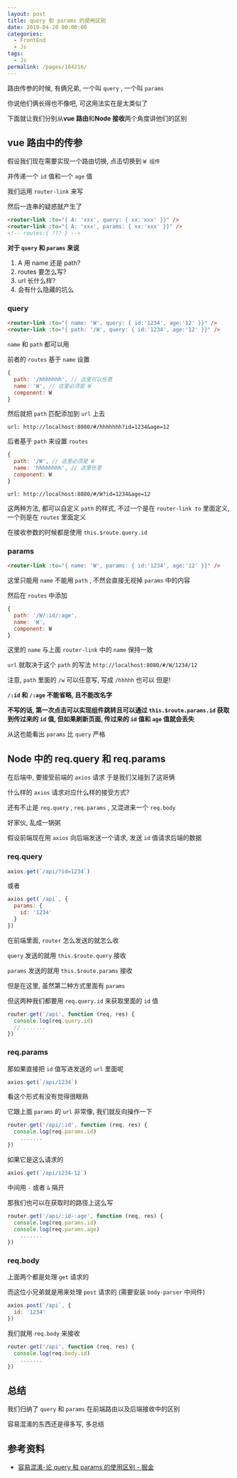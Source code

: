 ```yaml
---
layout: post
title: query 和 params 的使用区别
date: 2019-04-20 00:00:00
categories: 
  - FrontEnd
  - Js
tags: 
  - Js
permalink: /pages/164216/
---
```


路由传参的时候, 有俩兄弟, 一个叫 `query` , 一个叫 `params`

你说他们俩长得也不像吧, 可这用法实在是太类似了

下面就让我们分别从**vue 路由**和**Node 接收**两个角度讲他们的区别

<!-- more -->

## vue 路由中的传参

假设我们现在需要实现一个路由切换, 点击切换到 `W 组件`

并传递一个 `id` 值和一个 `age` 值

我们运用 `router-link` 来写

然后一连串的疑惑就产生了

```html
<router-link :to="{ A: 'xxx', query: { xx:'xxx' }}" />
<router-link :to="{ A: 'xxx', params: { xx:'xxx' }}" />
<!-- routes:{ ??? } -->
```

**对于 `query` 和 `params` 来说**

1. A 用 name 还是 path?
2. routes 要怎么写?
3. url 长什么样?
4. 会有什么隐藏的坑么

### query

```html
<router-link :to="{ name: 'W', query: { id:'1234', age:'12' }}" />
<router-link :to="{ path: '/W', query: { id:'1234', age:'12' }}" />
```

`name` 和 `path` 都可以用

前者的 `routes` 基于 `name` 设置

```js
{
  path: '/hhhhhhh', // 这里可以任意
  name: 'W', // 这里必须是 W
  component: W
}
```

然后就把 `path` 匹配添加到 `url` 上去

`url: http://localhost:8080/#/hhhhhhh?id=1234&age=12`

后者基于 `path` 来设置 `routes`

```js
{
  path: '/W', // 这里必须是 W
  name: 'hhhhhhhh', // 这里任意
  component: W
}
```

`url: http://localhost:8080/#/W?id=1234&age=12`

这两种方法, 都可以自定义 `path` 的样式, 不过一个是在 `router-link to` 里面定义, 一个则是在 `routes` 里面定义

在接收参数的时候都是使用 `this.$route.query.id`

### params

```html
<router-link :to="{ name: 'W', params: { id:'1234', age:'12' }}" />
```

这里只能用 `name` 不能用 `path` , 不然会直接无视掉 `params` 中的内容

然后在 `routes` 中添加

```js
{
  path: '/W/:id/:age',
  name: 'W',
  component: W
}
```

这里的 `name` 与上面 `router-link` 中的 `name` 保持一致

`url` 就取决于这个 `path` 的写法 `http://localhost:8080/#/W/1234/12`

注意, `path` 里面的 `/w` 可以任意写, 写成 `/hhhhh` 也可以 但是!

**`/:id` 和 `/:age` 不能省略, 且不能改名字**

**不写的话, 第一次点击可以实现组件跳转且可以通过 `this.$route.params.id` 获取到传过来的 `id` 值, 但如果刷新页面, 传过来的 `id` 值和 `age` 值就会丢失**

从这也能看出 `params` 比 `query` 严格

## Node 中的 req.query 和 req.params

在后端中, 要接受前端的 `axios` 请求 于是我们又碰到了这哥俩

什么样的 `axios` 请求对应什么样的接受方式?

还有不止是 `req.query` , `req.params` , 又混进来一个 `req.body`

好家伙, 乱成一锅粥

假设前端现在用 `axios` 向后端发送一个请求, 发送 `id` 值请求后端的数据

### req.query

```js
axios.get(`/api/?id=1234`)
```

或者

```js
axios.get(`/api`, {
  params: {
    id: '1234'
  }
})
```

在前端里面, `router` 怎么发送的就怎么收

`query` 发送的就用 `this.$route.query` 接收

`params` 发送的就用 `this.$route.params` 接收

但是在这里, 虽然第二种方式里面有 `params`

但这两种我们都要用 `req.query.id` 来获取里面的 `id` 值

```js
router.get('/api', function (req, res) {
  console.log(req.query.id)
  // .......
})
```

### req.params

那如果直接把 `id` 值写进发送的 `url` 里面呢

```js
axios.get(`/api/1234`)
```

看这个形式有没有觉得很眼熟

它跟上面 `params` 的 `url` 非常像, 我们就反向操作一下

```js
router.get('/api/:id', function (req, res) {
  console.log(req.params.id)
    .......
})
```

如果它是这么请求的

```js
axios.get(`/api/1234-12`)
```

中间用 `-` 或者 `&` 隔开

那我们也可以在获取时的路径上这么写

```js
router.get('/api/:id-:age', function (req, res) {
  console.log(req.params.id)
  console.log(req.params.age)
    .......
})
```

### req.body

上面两个都是处理 `get` 请求的

而这位小兄弟就是用来处理 `post` 请求的 (需要安装 `body-parser` 中间件)

```js
axios.post(`/api`, {
  id: '1234'
})
```

我们就用 `req.body` 来接收

```js
router.get('/api', function (req, res) {
  console.log(req.body.id)
    .......
})
```

## 总结

我们归纳了 `query` 和 `params` 在前端路由以及后端接收中的区别

容易混淆的东西还是得多写, 多总结

## 参考资料

- [容易混淆-论 query 和 params 的使用区别 - 掘金](https://juejin.im/post/5d0c9a2d6fb9a07efc499082)
